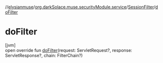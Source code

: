 //[elysianmuse](../../../index.md)/[org.darkSolace.muse.securityModule.service](../index.md)/[SessionFilter](index.md)/[doFilter](do-filter.md)

# doFilter

[jvm]\
open override fun [doFilter](do-filter.md)(request: ServletRequest?, response: ServletResponse?, chain: FilterChain?)
